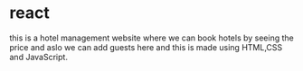 # react
this is a hotel management website where we can book hotels by seeing the price and aslo we can add guests here and this is made using HTML,CSS and JavaScript.
